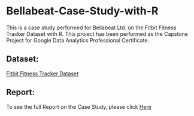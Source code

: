# Bellabeat-Case-Study-with-R
This is a case study performed for Bellabeat Ltd. on the Fitbit Fitness Tracker Dataset with R. This project has been performed as the Capstone Project for Google Data Analytics Professional Certificate. 

## Dataset: 
[Fitbit Fitness Tracker Dataset](https://www.kaggle.com/arashnic/fitbit)

## Report:
To see the full Report on the Case Study, please click [Here](https://github.com/sadiatanjim/Bellabeat-Case-Study-with-R/blob/05c8d4ecb4d5e48d8f27cd776c1a543e33845d9a/pdf/Bellabeat-Case-Study-with-R.pdf)
